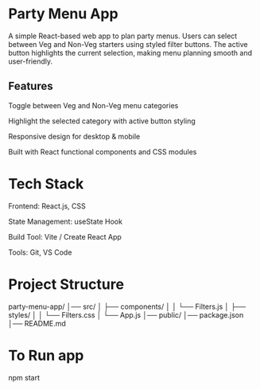 # Party Menu App

A simple React-based web app to plan party menus. Users can select between Veg and Non-Veg starters using styled filter buttons. The active button highlights the current selection, making menu planning smooth and user-friendly.

## Features

Toggle between Veg and Non-Veg menu categories

Highlight the selected category with active button styling

Responsive design for desktop & mobile

Built with React functional components and CSS modules

 # Tech Stack

Frontend: React.js, CSS

State Management: useState Hook

Build Tool: Vite / Create React App

Tools: Git, VS Code

# Project Structure
party-menu-app/
│── src/
│   ├── components/
│   │   └── Filters.js
│   ├── styles/
│   │   └── Filters.css
│   └── App.js
│── public/
│── package.json
│── README.md

# To Run app
npm start
